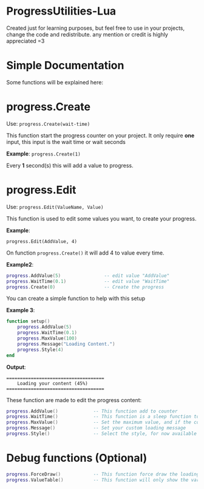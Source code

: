 # ProgressUtilities-Lua

Created just for learning purposes, but feel free to use in your projects, change the code and redistribute.
any mention or credit is highly appreciated =3

# Simple Documentation

Some functions will be explained here:

# progress.Create

Use: ```progress.Create(wait-time)```

This function start the progress counter on your project.
It only require **one** input, this input is the wait time or wait seconds

**Example**:
```progress.Create(1)```

Every **1** second(s) this will add a value to progress.

# progress.Edit

Use: ```progress.Edit(ValueName, Value)```

This function is used to edit some values you want, to create your progress.

**Example**:

```progress.Edit(AddValue, 4)```

On function ```progress.Create()``` it will add 4 to value every time.

**Example2**:
```lua
progress.AddValue(5)                -- edit value "AddValue"
progress.WaitTime(0.1)              -- edit value "WaitTime"
progress.Create(0)                  -- Create the progress
```
You can create a simple function to help with this setup

**Example 3**:
``` lua
function setup()
    progress.AddValue(5)
    progress.WaitTime(0.1)
    progress.MaxValue(100)
    progress.Message("Loading Content.")
    progress.Style(4)    
end
```

**Output**:
```
====================================
    Loading your content (45%)
====================================
```

These function are made to edit the progress content:

```lua
progress.AddValue()             -- This function add to counter
progress.WaitTime()             -- This function is a sleep function to wait.
progress.MaxValue()             -- Set the maximum value, and if the counter reach this value it will be stopped
progress.Message()              -- Set your custom loading message
progress.Style()                -- Select the style, for now available [0, 1, 2, 3]
``` 

# Debug functions (Optional)

````lua
progress.ForceDraw()            -- This function force draw the loading style
progress.ValueTable()           -- This function will only show the variables
````

